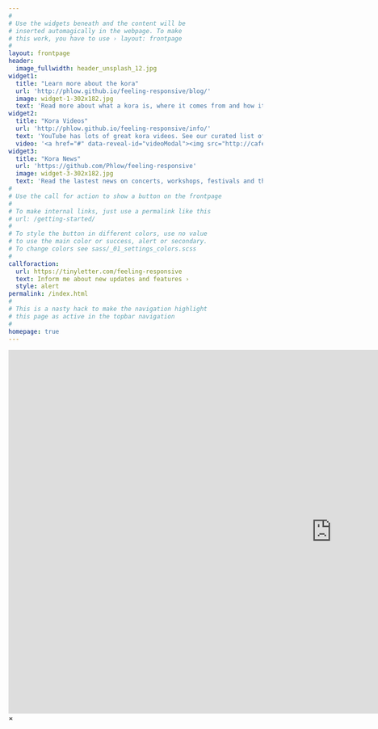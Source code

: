 ```yaml
---
#
# Use the widgets beneath and the content will be
# inserted automagically in the webpage. To make
# this work, you have to use › layout: frontpage
#
layout: frontpage
header:
  image_fullwidth: header_unsplash_12.jpg
widget1:
  title: "Learn more about the kora"
  url: 'http://phlow.github.io/feeling-responsive/blog/'
  image: widget-1-302x182.jpg
  text: 'Read more about what a kora is, where it comes from and how it is made'
widget2:
  title: "Kora Videos"
  url: 'http://phlow.github.io/feeling-responsive/info/'
  text: 'YouTube has lots of great kora videos. See our curated list of the very best.'
  video: '<a href="#" data-reveal-id="videoModal"><img src="http://cafekora.github.io/images/widget-2-302x182.jpg" width="302" height="182" alt=""/></a>'
widget3:
  title: "Kora News"
  url: 'https://github.com/Phlow/feeling-responsive'
  image: widget-3-302x182.jpg
  text: 'Read the lastest news on concerts, workshops, festivals and the latest changes to this site'
#
# Use the call for action to show a button on the frontpage
#
# To make internal links, just use a permalink like this
# url: /getting-started/
#
# To style the button in different colors, use no value
# to use the main color or success, alert or secondary.
# To change colors see sass/_01_settings_colors.scss
#
callforaction:
  url: https://tinyletter.com/feeling-responsive
  text: Inform me about new updates and features ›
  style: alert
permalink: /index.html
#
# This is a nasty hack to make the navigation highlight
# this page as active in the topbar navigation
#
homepage: true
---
```


<div id="videoModal" class="reveal-modal large" data-reveal="">
  <div class="flex-video widescreen vimeo" style="display: block;">
    <iframe width="1280" height="720" src="https://www.youtube.com/embed/3b5zCFSmVvU" frameborder="0" allowfullscreen></iframe>
  </div>
  <a class="close-reveal-modal">&#215;</a>
</div>
